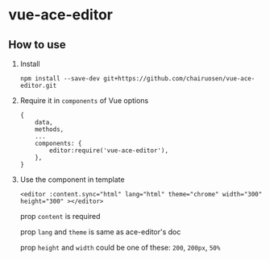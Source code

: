 vue-ace-editor
====================

## How to use

1. Install

    ```
    npm install --save-dev git+https://github.com/chairuosen/vue-ace-editor.git
    ```
    
2. Require it in `components` of Vue options

    ```
    {
        data,
        methods,
        ...
        components: {
            editor:require('vue-ace-editor'),
        },
    }
    ```
    
3. Use the component in template

    ```
    <editor :content.sync="html" lang="html" theme="chrome" width="300" height="300" ></editor>
    ```
    
    prop `content`  is required
    
    prop `lang` and `theme` is same as ace-editor's doc
    
    prop `height` and `width` could be one of these:  `200`, `200px`, `50%`